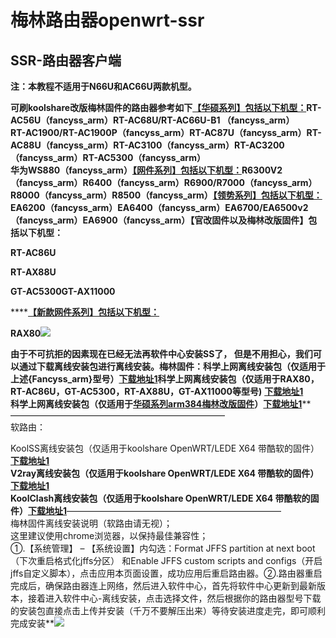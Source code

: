 # 梅林路由器openwrt-ssr

## SSR-路由器客户端

**注：本教程不适用于N66U和AC66U两款机型。**  
  
**可刷koolshare改版梅林固件的路由器参考如下**[**【华硕系列】包括以下机型：**](http://koolshare.cn/thread-139322-1-1.html)**RT-AC56U（fancyss\_arm）RT-AC68U/RT-AC66U-B1 （fancyss\_arm）**  
**RT-AC1900/RT-AC1900P（fancyss\_arm）RT-AC87U（fancyss\_arm）RT-AC88U（fancyss\_arm）RT-AC3100（fancyss\_arm）RT-AC3200（fancyss\_arm）RT-AC5300（fancyss\_arm）**  
**华为WS880（fancyss\_arm）**[**【网件系列】包括以下机型：**](http://koolshare.cn/thread-139324-1-1.html)**R6300V2（fancyss\_arm）R6400（fancyss\_arm）R6900/R7000（fancyss\_arm）R8000（fancyss\_arm）R8500（fancyss\_arm）**[**【领势系列】包括以下机型：**](http://koolshare.cn/thread-139325-1-1.html)**EA6200（fancyss\_arm）EA6400（fancyss\_arm）EA6700/EA6500v2（fancyss\_arm）EA6900（fancyss\_arm）【官改固件以及梅林改版固件】包括以下机型：**  
  
**RT-AC86U**  
  
**RT-AX88U**  
  
**GT-AC5300GT-AX11000**  
  
****[**【新款网件系列】包括以下机型：**](https://koolshare.cn/thread-177255-1-1.html)  
  
**RAX80**![](https://2.bp.blogspot.com/-sq6jqePWCvA/XMCq8EBpJBI/AAAAAAAAC_U/V3Fx19osofMS7ZnpGfVMwhy9zZQcR2cVwCLcBGAs/s640/DE9DF31VwAAicyG.jpg)

**由于不可抗拒的因素现在已经无法再软件中心安装SS了， 但是不用担心，我们可以通过下载离线安装包进行离线安装。梅林固件：科学上网离线安装包（仅适用于上述{Fancyss\_arm}型号）**[**下载地址1**](https://www.lanzous.com/ia5vywh)**科学上网离线安装包（仅适用于RAX80，RT-AC86U，GT-AC5300，RT-AX88U，GT-AX11000等型号\)**  [**下载地址1**](https://www.lanzous.com/ia5vyte)  
**科学上网离线安装包（仅适用于**[**华硕系列arm384梅林改版固件**](https://koolshare.cn/thread-164857-1-1.html)**）**[**下载地址1**](https://www.lanzous.com/ia5vypa)**————————————————————————–  
软路由：  
  
KoolSS离线安装包（仅适用于koolshare OpenWRT/LEDE X64 带酷软的固件）**[**下载地址1**](https://www.lanzous.com/i74cp3g)  
**V2ray离线安装包（仅适用于koolshare OpenWRT/LEDE X64 带酷软的固件）**[**下载地址1**](https://www.lanzous.com/i78n8md)  
**KoolClash离线安装包（仅适用于koolshare OpenWRT/LEDE X64 带酷软的固件）**[**下载地址1**](https://www.lanzous.com/i9f5djg)**————————————————————————–  
梅林固件离线安装说明（软路由请无视）；  
这里建议使用chrome浏览器，以保持最佳兼容性；  
①.【系统管理】 – 【系统设置】内勾选：Format JFFS partition at next boot（下次重启格式化jffs分区） 和Enable JFFS custom scripts and configs（开启jffs自定义脚本），点击应用本页面设置，成功应用后重启路由器。②.路由器重启完成后，确保路由器连上网络，然后进入软件中心，首先将软件中心更新到最新版本，接着进入软件中心-离线安装，点击选择文件，然后根据你的路由器型号下载的安装包直接点击上传并安装（千万不要解压出来）等待安装进度走完，即可顺利完成安装**![](https://4.bp.blogspot.com/-ojV7X2ZZuE0/XMCsenV72wI/AAAAAAAAC_g/jFC3Y2bttfkwx419CaaGX3Iqy9pgGexzACLcBGAs/s640/QQ%25E5%259B%25BE%25E7%2589%258720190425023442.jpg)

